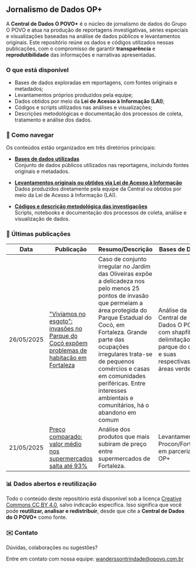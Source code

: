## Jornalismo de Dados OP+

A **Central de Dados O POVO+** é o núcleo de jornalismo de dados do Grupo O POVO e atua na produção de reportagens investigativas, séries especiais e visualizações baseadas na análise de dados públicos e levantamentos originais.
Este repositório reúne os dados e códigos utilizados nessas publicações, com o compromisso de garantir **transparência** e **reprodutibilidade** das informações e narrativas apresentadas.
  
### O que está disponível

- Bases de dados exploradas em reportagens, com fontes originais e metadados;
- Levantamentos próprios produzidos pela equipe;
- Dados obtidos por meio da **Lei de Acesso à Informação (LAI)**;
- Códigos e scripts utilizados nas análises e visualizações;
- Descrições metodológicas e documentação dos processos de coleta, tratamento e análise dos dados.

### 📁 Como navegar

Os conteúdos estão organizados em três diretórios principais:

- [**Bases de dados utilizadas**](./bases-de-dados)  
  Conjunto de dados públicos utilizados nas reportagens, incluindo fontes originais e metadados.

- [**Levantamentos originais ou obtidos via Lei de Acesso à Informação**](./levantamentos)  
  Dados produzidos diretamente pela equipe da Central ou obtidos por meio da Lei de Acesso à Informação (LAI).

- [**Códigos e descrição metodológica das investigações**](./codigos-e-metodologias)  
  Scripts, notebooks e documentação dos processos de coleta, análise e visualização de dados.

### 📰 Últimas publicações

| Data  | Publicação | Resumo/Descrição | Bases de Dados |
| ------------- | ------------- | ------------- | ------------- |
|26/05/2025  | ["Vivíamos no esgoto": invasões no Parque do Cocó expõem problemas de habitação em Fortaleza](https://mais.opovo.com.br/reportagens-especiais/rio-coco-parque-do-coco-tensoes/2025/05/26/viviamos-no-esgoto-invasoes-no-parque-do-coco-expoem-problemas-de-habitacao-em-fortaleza.html?collection=reportagens_de_dados)| Caso de conjunto irregular no Jardim das Oliveiras expõe a delicadeza nos pelo menos 25 pontos de invasão que permeiam a área protegida do Parque Estadual do Cocó, em Fortaleza. Grande parte das ocupações irregulares trata-se de pequenos comércios e casas em comunidades periféricas. Entre interesses ambientais e comunitários, há o abandono em comum | Análise da Central de Dados O POVO+	com shapfiles da delimitação do parque do cocó e suas respectivas áreas verdes |
| 21/05/2025 |  [Preço comparado: valor médio nos supermercados salta até 93%](https://mais.opovo.com.br/reportagens-especiais/preco-comparado-supermercados/2025/05/21/preco-comparado-valor-medio-nos-supermercados-salta-ate-93-nos-itens-acima-da-inflacao.html)  | Análise dos produtos que mais subiram de preço entre supermercados de Fortaleza. | Levantamento Procon/Fortaleza em parceria com OP+  |  

### 📊 Dados abertos e reutilização

Todo o conteúdo deste repositório está disponível sob a licença [Creative Commons CC BY 4.0](https://creativecommons.org/licenses/by/4.0/), salvo indicação específica. Isso significa que você pode **reutilizar, analisar e redistribuir**, desde que cite a **Central de Dados do O POVO+** como fonte.

### ✉️ Contato

Dúvidas, colaborações ou sugestões?

Entre em contato com nossa equipe: wanderssontrindade@opovo.com.br
